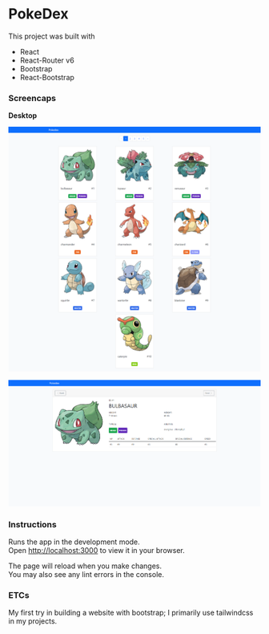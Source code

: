 # PokeDex

This project was built with 
- React
- React-Router v6
- Bootstrap
- React-Bootstrap

### Screencaps

**Desktop**

![Desktop_PokemonList](./public/PokemonList.png?raw=true "Desktop PokemonList")

![Desktop_Pokemon](./public/Pokemon.png?raw=true "Desktop Pokemon")

### Instructions

Runs the app in the development mode.\
Open [http://localhost:3000](http://localhost:3000) to view it in your browser.

The page will reload when you make changes.\
You may also see any lint errors in the console.


### ETCs

My first try in building a website with bootstrap; I primarily use tailwindcss in my projects.

